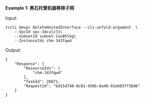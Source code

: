 **Example 1: 黑石托管机器移除子网**



Input: 

```
tccli bmvpc DeleteHostedInterface --cli-unfold-argument  \
    --VpcId vpc-34cxlz7z\
    --SubnetId subnet-1oo8hlkg\
    --InstanceIds chm-343fqw4
```

Output: 
```
{
    "Response": {
        "ResourceIds": [
            "chm-343fqw4"
        ],
        "TaskId": 20871,
        "RequestId": "bd15d748-8c81-450b-8a40-91e883ff38d6"
    }
}
```

